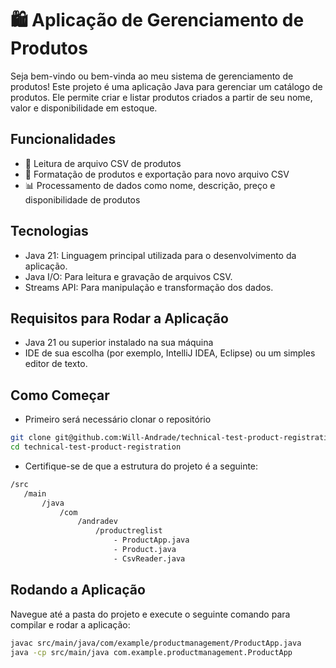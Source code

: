 # 🛍️ Aplicação de Gerenciamento de Produtos

Seja bem-vindo ou bem-vinda ao meu sistema de gerenciamento de produtos! Este projeto 
é uma aplicação Java para gerenciar um catálogo de produtos. Ele permite criar e 
listar produtos criados a partir de seu nome, valor e disponibilidade em estoque.

## Funcionalidades
- 📄 Leitura de arquivo CSV de produtos
- 🔄 Formatação de produtos e exportação para novo arquivo CSV
- 📊 Processamento de dados como nome, descrição, preço e disponibilidade de produtos

## Tecnologias
- Java 21: Linguagem principal utilizada para o desenvolvimento da aplicação.
- Java I/O: Para leitura e gravação de arquivos CSV.
- Streams API: Para manipulação e transformação dos dados.

## Requisitos para Rodar a Aplicação
- Java 21 ou superior instalado na sua máquina
- IDE de sua escolha (por exemplo, IntelliJ IDEA, Eclipse) ou um simples editor de texto.

## Como Começar

- Primeiro será necessário clonar o repositório
```bash
git clone git@github.com:Will-Andrade/technical-test-product-registration.git
cd technical-test-product-registration
```

- Certifique-se de que a estrutura do projeto é a seguinte:
```bash
/src
   /main
       /java
           /com
               /andradev
                   /productreglist
                       - ProductApp.java
                       - Product.java
                       - CsvReader.java
```

## Rodando a Aplicação
Navegue até a pasta do projeto e execute o seguinte comando para compilar e rodar a 
aplicação:
```bash
javac src/main/java/com/example/productmanagement/ProductApp.java
java -cp src/main/java com.example.productmanagement.ProductApp
```
